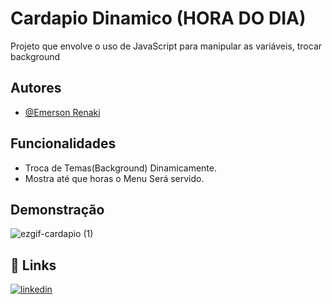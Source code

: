 
# Cardapio Dinamico (HORA DO DIA)

Projeto que envolve o uso de JavaScript para manipular as variáveis, trocar background


## Autores

- [@Emerson Renaki](https://www.github.com/Renaky)


## Funcionalidades

- Troca de Temas(Background) Dinamicamente.
- Mostra até que horas o Menu Será servido.




## Demonstração

![ezgif-cardapio (1)](https://user-images.githubusercontent.com/62612604/221060495-bcfb2460-3957-4ca5-ac50-7bb651d411c4.gif)



## 🔗 Links

[![linkedin](https://img.shields.io/badge/linkedin-0A66C2?style=for-the-badge&logo=linkedin&logoColor=white)](https://www.linkedin.com/in/emersonrenaki)
